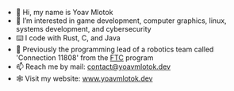 - 👋 Hi, my name is Yoav Mlotok
- 👀 I’m interested in game development, computer graphics, linux, systems development, and cybersecurity
- ⌨️ I code with Rust, C, and Java
- 🤝 Previously the programming lead of a robotics team called 'Connection 11808' from the [FTC](https://www.firstinspires.org/robotics/ftc) program
- 📫 Reach me by mail: contact@yoavmlotok.dev
- 🕸️ Visit my website: www.yoavmlotok.dev
